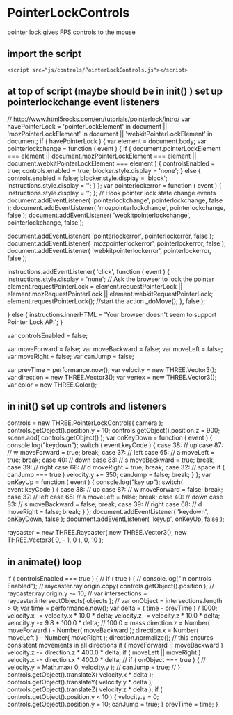 # PointerLockControls
pointer lock gives FPS controls to the mouse

## import the script
    <script src="js/controls/PointerLockControls.js"></script>

## at top of script (maybe should be in init() ) set up pointerlockchange event listeners
// http://www.html5rocks.com/en/tutorials/pointerlock/intro/
var havePointerLock = 'pointerLockElement' in document || 'mozPointerLockElement' in document || 'webkitPointerLockElement' in document;
if ( havePointerLock ) {
  var element = document.body;
  var pointerlockchange = function ( event ) {
    if ( document.pointerLockElement === element || document.mozPointerLockElement === element || document.webkitPointerLockElement === element ) {
      controlsEnabled = true;
      controls.enabled = true;
      blocker.style.display = 'none';
    } else {
      controls.enabled = false;
      blocker.style.display = 'block';
      instructions.style.display = '';
    }
  };
  var pointerlockerror = function ( event ) {
    instructions.style.display = '';
  };
  // Hook pointer lock state change events
  document.addEventListener( 'pointerlockchange', pointerlockchange, false );
  document.addEventListener( 'mozpointerlockchange', pointerlockchange, false );
  document.addEventListener( 'webkitpointerlockchange', pointerlockchange, false );

  document.addEventListener( 'pointerlockerror', pointerlockerror, false );
  document.addEventListener( 'mozpointerlockerror', pointerlockerror, false );
  document.addEventListener( 'webkitpointerlockerror', pointerlockerror, false );

  instructions.addEventListener( 'click', function ( event ) {
    instructions.style.display = 'none';
    // Ask the browser to lock the pointer
    element.requestPointerLock = element.requestPointerLock || element.mozRequestPointerLock || element.webkitRequestPointerLock;
    element.requestPointerLock();
    //start the action
    _doMove();
  }, false );

} else {
  instructions.innerHTML = 'Your browser doesn\'t seem to support Pointer Lock API';
}

var controlsEnabled = false;

var moveForward = false;
var moveBackward = false;
var moveLeft = false;
var moveRight = false;
var canJump = false;

var prevTime = performance.now();
var velocity = new THREE.Vector3();
var direction = new THREE.Vector3();
var vertex = new THREE.Vector3();
var color = new THREE.Color();

##  in init() set up controls and listeners
controls = new THREE.PointerLockControls( camera );
controls.getObject().position.y = 10;
controls.getObject().position.z = 900;
scene.add( controls.getObject() );
var onKeyDown = function ( event ) {
  console.log("keydown");
  switch ( event.keyCode ) {
    case 38: // up
    case 87: // w
      moveForward = true;
      break;
    case 37: // left
    case 65: // a
      moveLeft = true; break;
    case 40: // down
    case 83: // s
      moveBackward = true;
      break;
    case 39: // right
    case 68: // d
      moveRight = true;
      break;
    case 32: // space
      if ( canJump === true ) velocity.y += 350;
      canJump = false;
      break;
  }
};
var onKeyUp = function ( event ) {
  console.log("key up");
  switch( event.keyCode ) {
    case 38: // up
    case 87: // w
      moveForward = false;
      break;
    case 37: // left
    case 65: // a
      moveLeft = false;
      break;
    case 40: // down
    case 83: // s
      moveBackward = false;
      break;
    case 39: // right
    case 68: // d
      moveRight = false;
      break;
  }
};
document.addEventListener( 'keydown', onKeyDown, false );
document.addEventListener( 'keyup', onKeyUp, false );

raycaster = new THREE.Raycaster( new THREE.Vector3(), new THREE.Vector3( 0, - 1, 0 ), 0, 10 );

## in animate() loop
if ( controlsEnabled === true ) {
// if ( true ) {
  // console.log("in controls Enabled");
  // raycaster.ray.origin.copy( controls.getObject().position );
  // raycaster.ray.origin.y -= 10;
  // var intersections = raycaster.intersectObjects( objects );
  // var onObject = intersections.length > 0;
  var time = performance.now();
  var delta = ( time - prevTime ) / 1000;
  velocity.x -= velocity.x * 10.0 * delta;
  velocity.z -= velocity.z * 10.0 * delta;
  velocity.y -= 9.8 * 100.0 * delta; // 100.0 = mass
  direction.z = Number( moveForward ) - Number( moveBackward );
  direction.x = Number( moveLeft ) - Number( moveRight );
  direction.normalize(); // this ensures consistent movements in all directions
  if ( moveForward || moveBackward ) velocity.z -= direction.z * 400.0 * delta;
  if ( moveLeft || moveRight ) velocity.x -= direction.x * 400.0 * delta;
  // if ( onObject === true ) {
  // 	velocity.y = Math.max( 0, velocity.y );
  // 	canJump = true;
  // }
  controls.getObject().translateX( velocity.x * delta );
  controls.getObject().translateY( velocity.y * delta );
  controls.getObject().translateZ( velocity.z * delta );
  if ( controls.getObject().position.y < 10 ) {
    velocity.y = 0;
    controls.getObject().position.y = 10;
    canJump = true;
  }
  prevTime = time;
}
